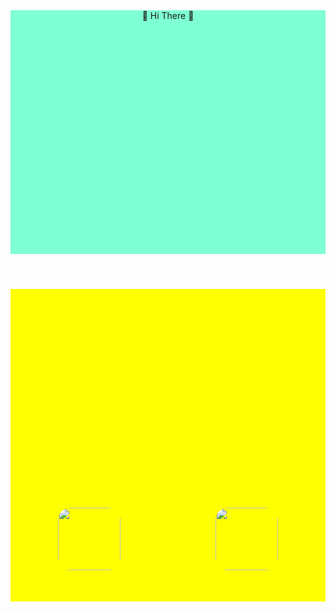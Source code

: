 
<body>
    <header>
      <div class= "header">
     <h> 👋 Hi There 👋 </h>
      </div>
    </header>
    <main>
        <div class="main">
            <div class="project">
                <a href="https://github.com/senegas-arnaud/MORPION/blob/main/Projet%20morpion.py"><img src="c:\Users\arnau\Pictures\unnamed.png" class ="p"/></a>
                <a href="https://github.com/senegas-arnaud/FANSITE"><img src="c:\Users\arnau\Pictures\internet-browser-icon-png.webp" class="p"/></a>
            </div>
        </div>
    </main>
  </body>
  
  <style>
    .header{display :flex;
    justify-content: center ;
    background-color: aquamarine;
    width: 100%;
    height: 10%;}

    .main{display: flex;
    background-color:yellow;
    width: 100%;
    height: 500px;}

    .project{display: flex;
    width: 100%;
    justify-content: space-around;
    }

    .p{display: flex;
    width: 100px;
    height: 100px;
    gap: 5%;
    margin-top: 350px;
    background-color: rgba(165, 42, 42, 0);
    border-radius: 20%;}

    
  </style>
  </html>
<!--
**senegas-arnaud/senegas-arnaud** is a ✨ _special_ ✨ repository because its `README.md` (this file) appears on your GitHub profile.

Here are some ideas to get you started:

- 🔭 I’m currently working on ...
- 🌱 I’m currently learning ...
- 👯 I’m looking to collaborate on ...
- 🤔 I’m looking for help with ...
- 💬 Ask me about ...
- 📫 How to reach me: ...
- 😄 Pronouns: ...
- ⚡ Fun fact: ...
-->
